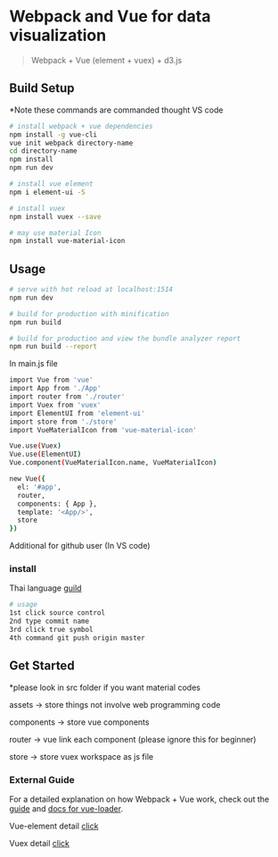 # Webpack and Vue for data visualization

> Webpack + Vue (element + vuex) + d3.js

## Build Setup

*Note these commands are commanded thought VS code

``` bash
# install webpack + vue dependencies
npm install -g vue-cli
vue init webpack directory-name
cd directory-name
npm install
npm run dev

# install vue element
npm i element-ui -S

# install vuex
npm install vuex --save

# may use material Icon
npm install vue-material-icon
```

## Usage

``` bash
# serve with hot reload at localhost:1514
npm run dev

# build for production with minification
npm run build

# build for production and view the bundle analyzer report
npm run build --report
```

In main.js file

``` bash
import Vue from 'vue'
import App from './App'
import router from './router'
import Vuex from 'vuex'
import ElementUI from 'element-ui'
import store from './store'
import VueMaterialIcon from 'vue-material-icon'

Vue.use(Vuex)
Vue.use(ElementUI)
Vue.component(VueMaterialIcon.name, VueMaterialIcon)

new Vue({
  el: '#app',
  router,
  components: { App },
  template: '<App/>',
  store
})
```

Additional for github user (In VS code)

### install

Thai language [guild](http://androidthai.in.th/git-and-github-article/191-github-on-vs-code.html)

``` bash
# usage
1st click source control 
2nd type commit name
3rd click true symbol
4th command git push origin master
```

## Get Started

*please look in src folder if you want material codes

assets -> store things not involve web programming code

components -> store vue components

router -> vue link each component (please ignore this for beginner)
 
store -> store vuex workspace as js file

### External Guide

For a detailed explanation on how Webpack + Vue work, check out the [guide](http://vuejs-templates.github.io/webpack/) and [docs for vue-loader](http://vuejs.github.io/vue-loader).

Vue-element detail [click](https://element.eleme.io/#/en-US)

Vuex detail [click](https://vuex.vuejs.org/)
